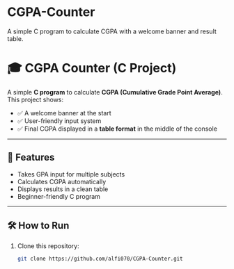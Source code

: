 # CGPA-Counter
A simple C program to calculate CGPA with a welcome banner and result table.

# 🎓 CGPA Counter (C Project)

A simple **C program** to calculate **CGPA (Cumulative Grade Point Average)**.  
This project shows:
- ✅ A welcome banner at the start  
- ✅ User-friendly input system  
- ✅ Final CGPA displayed in a **table format** in the middle of the console  

---

## 🚀 Features
- Takes GPA input for multiple subjects  
- Calculates CGPA automatically  
- Displays results in a clean table  
- Beginner-friendly C program  

---

## 🛠️ How to Run
1. Clone this repository:
   ```bash
   git clone https://github.com/alfi070/CGPA-Counter.git
